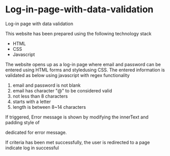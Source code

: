 # Log-in-page-with-data-validation
Log-in page with data validation  


This website has been prepared using the following technology stack

 - HTML
 - CSS
 - Javascript
 
The website opens up as a log-in page where email and password can be entered using HTML forms and styledusing CSS. 
The entered information is validated as below using javascript with regex functionality
  1. email and password is not blank
  2. email has character "@" to be considered valid 
  3. not less than 8 characters
  4. starts with a letter
  5. length is between 8~14 characters

If triggered,
Error message is shown by modifying the innerText and padding style of <div> dedicated for error message. 

If criteria has been met successfully, the user is redirected to a page indicate log in successful
